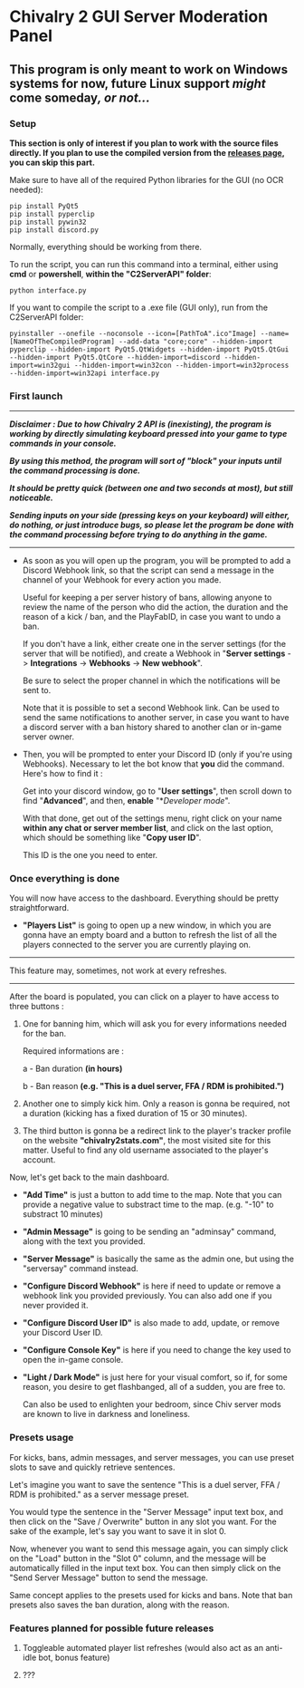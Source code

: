 # Chivalry 2 GUI Server Moderation Panel

## **This program is only meant to work on Windows systems for now, future Linux support _might_ come someday**_, or not..._

### Setup

**This section is only of interest if you plan to work with the source files directly. If you plan to use the compiled version from the [releases page](https://github.com/Lionkjgame1219/ModerationOVALOGICIEL/releases), you can skip this part.**

Make sure to have all of the required Python libraries for the GUI (no OCR needed):
```
pip install PyQt5
pip install pyperclip
pip install pywin32
pip install discord.py
```

Normally, everything should be working from there.

To run the script, you can run this command into a terminal, either using **cmd** or **powershell**, **within the "C2ServerAPI" folder**:
```
python interface.py
```

If you want to compile the script to a .exe file (GUI only), run from the C2ServerAPI folder:
```
pyinstaller --onefile --noconsole --icon=[PathToA".ico"Image] --name=[NameOfTheCompiledProgram] --add-data "core;core" --hidden-import pyperclip --hidden-import PyQt5.QtWidgets --hidden-import PyQt5.QtGui --hidden-import PyQt5.QtCore --hidden-import=discord --hidden-import=win32gui --hidden-import=win32con --hidden-import=win32process --hidden-import=win32api interface.py
```

### First launch

------------------------------------------------------------------------------------------------------------------------------------------------------------------------------------------------

***Disclaimer : Due to how Chivalry 2 API is *(inexisting)*, the program is working by directly simulating keyboard pressed into your game to type commands in your console.***

***By using this method, the program will sort of "block" your inputs until the command processing is done.***

***It should be pretty quick (between one and two seconds at most), but still noticeable.***

***Sending inputs on your side (pressing keys on your keyboard) will either, do nothing, or just introduce bugs, so please let the program be done with the command processing before trying to do anything in the game.***

------------------------------------------------------------------------------------------------------------------------------------------------------------------------------------------------

- As soon as you will open up the program, you will be prompted to add a Discord Webhook link, so that the script can send a message in the channel of your Webhook for every action you made.

  Useful for keeping a per server history of bans, allowing anyone to review the name of the person who did the action, the duration and the reason of a kick / ban, and the PlayFabID, in case you want to undo a ban.

  If you don't have a link, either create one in the server settings (for the server that will be notified), and create a Webhook in "**Server settings** -> **Integrations** -> **Webhooks** -> **New webhook**".

  Be sure to select the proper channel in which the notifications will be sent to.

  Note that it is possible to set a second Webhook link. Can be used to send the same notifications to another server, in case you want to have a discord server with a ban history shared to another clan or in-game server owner.

- Then, you will be prompted to enter your Discord ID (only if you're using Webhooks). Necessary to let the bot know that **you** did the command. Here's how to find it :

  Get into your discord window, go to "**User settings**", then scroll down to find "**Advanced**", and then, **enable** "**Developer mode*".

  With that done, get out of the settings menu, right click on your name **within any chat or server member list**, and click on the last option, which should be something like "**Copy user ID**".

  This ID is the one you need to enter.

### Once everything is done

You will now have access to the dashboard. Everything should be pretty straightforward.

- **"Players List"** is going to open up a new window, in which you are gonna have an empty board and a button to refresh the list of all the players connected to the server you are currently playing on.

------------------------------------------------------------------------------------------------------------------------------------------------------------------------------------------------

   This feature may, sometimes, not work at every refreshes.
   
------------------------------------------------------------------------------------------------------------------------------------------------------------------------------------------------

  After the board is populated, you can click on a player to have access to three buttons :

   1. One for banning him, which will ask you for every informations needed for the ban.

      Required informations are :

         a - Ban duration **(in hours)**

         b - Ban reason **(e.g. "This is a duel server, FFA / RDM is prohibited.")**

   2. Another one to simply kick him. Only a reason is gonna be required, not a duration (kicking has a fixed duration of 15 or 30 minutes).

   3. The third button is gonna be a redirect link to the player's tracker profile on the website **"chivalry2stats.com"**, the most visited site for this matter. Useful to find any old username associated to the player's account.

Now, let's get back to the main dashboard.

- **"Add Time"** is just a button to add time to the map. Note that you can provide a negative value to substract time to the map.
(e.g. "-10" to substract 10 minutes)

- **"Admin Message"** is going to be sending an "adminsay" command, along with the text you provided.

- **"Server Message"** is basically the same as the admin one, but using the "serversay" command instead.

- **"Configure Discord Webhook"** is here if need to update or remove a webhook link you provided previously. You can also add one if you never provided it.

- **"Configure Discord User ID"** is also made to add, update, or remove your Discord User ID.

- **"Configure Console Key"** is here if you need to change the key used to open the in-game console.

- **"Light / Dark Mode"** is just here for your visual comfort, so if, for some reason, you desire to get flashbanged, all of a sudden, you are free to.

   Can also be used to enlighten your bedroom, since Chiv server mods are known to live in darkness and loneliness.

### Presets usage

For kicks, bans, admin messages, and server messages, you can use preset slots to save and quickly retrieve sentences.

Let's imagine you want to save the sentence "This is a duel server, FFA / RDM is prohibited." as a server message preset.

You would type the sentence in the "Server Message" input text box, and then click on the "Save / Overwrite" button in any slot you want. For the sake of the example, let's say you want to save it in slot 0.

Now, whenever you want to send this message again, you can simply click on the "Load" button in the "Slot 0" column, and the message will be automatically filled in the input text box. You can then simply click on the "Send Server Message" button to send the message.

Same concept applies to the presets used for kicks and bans. Note that ban presets also saves the ban duration, along with the reason.

### Features planned for possible future releases

1. Toggleable automated player list refreshes (would also act as an anti-idle bot, bonus feature)

2. ???